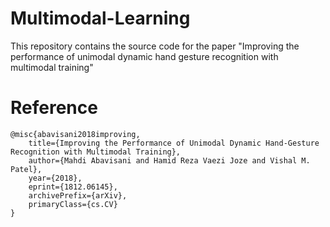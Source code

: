 # Multimodal-Learning
This repository contains the source code for the paper "Improving the performance of unimodal dynamic hand gesture recognition with multimodal training"

# Reference
```
@misc{abavisani2018improving,
    title={Improving the Performance of Unimodal Dynamic Hand-Gesture Recognition with Multimodal Training},
    author={Mahdi Abavisani and Hamid Reza Vaezi Joze and Vishal M. Patel},
    year={2018},
    eprint={1812.06145},
    archivePrefix={arXiv},
    primaryClass={cs.CV}
}
```
